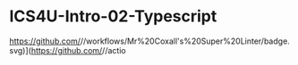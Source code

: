 # ICS4U-Intro-02-Typescript

https://github.com/<Seti-Ngabo>/<ICS4U-Intro-02-Typescript>/workflows/Mr%20Coxall's%20Super%20Linter/badge.svg)](https://github.com/<OWNER>/<REPOSITORY>/actio
